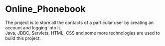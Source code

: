 # Online_Phonebook
The project is to store all the contacts of a particular user by creating an account and logging into it.
<br>
Java, JDBC, Servlets, HTML, CSS and some more technologies are used to build this project.
